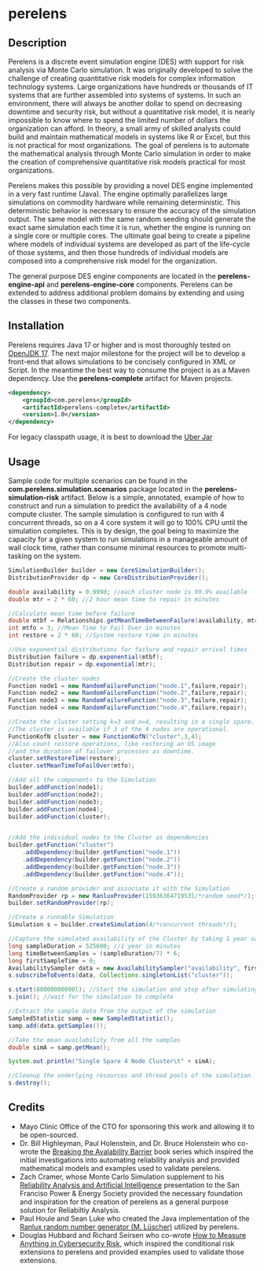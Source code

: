 # perelens

## Description

Perelens is a discrete event simulation engine (DES) with support for risk analysis via Monte Carlo simulation.
It was originally developed to solve the challenge of creating quantitative risk models for complex information technology systems.
Large organizations have hundreds or thousands of IT systems that are further assembled into systems of systems.
In such an environment, there will always be another dollar to spend on decreasing downtime and security risk, but without a quantitative risk model, it is nearly impossible to know where to spend the limited number of dollars the organization can afford.
In theory, a small army of skilled analysts could build and maintain mathematical models in systems like R or Excel, but this is not practical for most organizations.
The goal of perelens is to automate the mathematical analysis through Monte Carlo simulation in order to make the creation of comprehensive quantitative risk models practical for most organizations.

Perelens makes this possible by providing a novel DES engine implemented in a very fast runtime (Java).
The engine optimally parallelizes large simulations on commodity hardware while remaining deterministic.
This deterministic behavior is necessary to ensure the accuracy of the simulation output.
The same model with the same random seeding should generate the exact same simulation each time it is run, whether the engine is running on a single core or multiple cores.
The ultimate goal being to create a pipeline where models of individual systems are developed as part of the life-cycle of those systems, and then those hundreds of individual models are composed into a comprehensive risk model for the organization.

The general purpose DES engine components are located in the **perelens-engine-api** and **perelens-engine-core** components.
Perelens can be extended to address additional problem domains by extending and using the classes in these two components.

## Installation

Perelens requires Java 17 or higher and is most thoroughly tested on [OpenJDK 17](https://adoptium.net/temurin/releases/?version=17).
The next major milestone for the project will be to develop a front-end that allows simulations to be concisely configured in XML or Script.
In the meantime the best way to consume the project is as a Maven dependency.
Use the **perelens-complete** artifact for Maven projects.

```xml
<dependency>
    <groupId>com.perelens</groupId>
    <artifactId>perelens-complete</artifactId>
    <version>1.0</version>
</dependency>
```

For legacy classpath usage, it is best to download the [Uber Jar](https://repo1.maven.org/maven2/com/perelens/perelens-uberjar/1.0/)

## Usage

Sample code for multiple scenarios can be found in the **com.perelens.simulation.scenarios** package located in the **perelens-simulation-risk** artifact.
Below is a simple, annotated, example of how to construct and run a simulation to predict the availability of a 4 node compute cluster.
The sample simulation is configured to run with 4 concurrent threads, so on a 4 core system it will go to 100% CPU until the simulation completes.
This is by design, the goal being to maximize the capacity for a given system to run simulations in a manageable amount of wall clock time,
rather than consume minimal resources to promote multi-tasking on the system.

```java
SimulationBuilder builder = new CoreSimulationBuilder();
DistributionProvider dp = new CoreDistributionProvider();

double availability = 0.999d; //each cluster node is 99.9% available
double mtr = 2 * 60; //2 hour mean time to repair in minutes

//Calculate mean time before failure
double mtbf = Relationships.getMeanTimeBetweenFailure(availability, mtr); 
int mtfo = 3; //Mean Time to Fail Over in minutes
int restore = 2 * 60; //System restore time in minutes

//Use exponential distributions for failure and repair arrival times
Distribution failure = dp.exponential(mtbf);
Distribution repair = dp.exponential(mtr);

//Create the cluster nodes
Function node1 = new RandomFailureFunction("node.1",failure,repair);
Function node2 = new RandomFailureFunction("node.2",failure,repair);
Function node3 = new RandomFailureFunction("node.3",failure,repair);
Function node4 = new RandomFailureFunction("node.4",failure,repair);

//Create the cluster setting k=3 and n=4, resulting in a single spare.
//The cluster is available if 3 of the 4 nodes are operational.
FunctionKofN cluster = new FunctionKofN("cluster",3,4);
//Also count restore operations, like restoring an OS image
//and the duration of failover processes as downtime.
cluster.setRestoreTime(restore);
cluster.setMeanTimeToFailOver(mtfo);

//Add all the components to the Simulation
builder.addFunction(node1);
builder.addFunction(node2);
builder.addFunction(node3);
builder.addFunction(node4);
builder.addFunction(cluster);


//Add the individual nodes to the Cluster as dependencies
builder.getFunction("cluster")
	.addDependency(builder.getFunction("node.1"))
	.addDependency(builder.getFunction("node.2"))
	.addDependency(builder.getFunction("node.3"))
	.addDependency(builder.getFunction("node.4"));

//Create a random provider and associate it with the Simulation
RandomProvider rp = new RanluxProvider(1593636471953l/*random seed*/);
builder.setRandomProvider(rp);

//Create a runnable Simulation
Simulation s = builder.createSimulation(4/*concurrent threads*/);

//Capture the simulated availability of the Cluster by taking 1 year samples during the simulation
long sampleDuration = 525600; //1 year in minutes
long timeBetweenSamples = (sampleDuration/7) * 6;
long firstSampleTime = 0;
AvailabilitySampler data = new AvailabilitySampler("availability", firstSampleTime,sampleDuration, timeBetweenSamples);
s.subscribeToEvents(data, Collections.singletonList("cluster"));

s.start(80000000000l); //Start the simulation and stop after simulating 152,000 years in minutes
s.join(); //wait for the simulation to complete

//Extract the sample data from the output of the simulation
SampledStatistic samp = new SampledStatistic();
samp.add(data.getSamples());

//Take the mean availability from all the samples
double simA = samp.getMean();

System.out.println("Single Spare 4 Node Cluster\t" + simA);

//Cleanup the underlying resources and thread pools of the simulation
s.destroy();
```

## Credits

* Mayo Clinic Office of the CTO for sponsoring this work and allowing it to be open-sourced.
* Dr. Bill Highleyman, Paul Holenstein, and Dr. Bruce Holenstein who co-wrote the [Breaking the Avalability Barrier](https://www.availabilitydigest.com/book.htm) book series which inspired the initial investigations into automating reliability analysis and provided mathematical models and examples used to validate perelens.
* Zach Cramer, whose Monte Carlo Simulation supplement to his [Reliability Analysis and Artificial Intelligence](https://www.ewh.ieee.org/r6/san_francisco/pes/past_presentations.htm) presentation to the San Franciso Power & Energy Society provided the necessary foundation and inspiration for the creation of perelens as a general purpose solution for Reliabiltiy Analysis.
* Paul Houle and Sean Luke who created the Java implementation of the [Ranlux random number generator (M. Lüscher)](https://luscher.web.cern.ch/luscher/ranlux/) utilized by perelens.
* Douglas Hubbard and Richard Seirsen who co-wrote [How to Measure Anything in Cybersecurity Risk](https://www.howtomeasureanything.com/cybersecurity/), which inspired the conditional risk extensions to perelens and provided examples used to validate those extensions.
